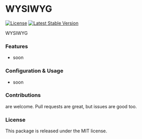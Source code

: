 # WYSIWYG

[![License](https://poser.pugx.org/liberu-ui/wysiwyg/license)](https://packagist.org/packages/liberu-ui/wysiwyg)
[![Latest Stable Version](https://poser.pugx.org/liberu-ui/wysiwyg/version)](https://packagist.org/packages/liberu-ui/wysiwyg)

WYSIWYG

### Features

- soon

### Configuration & Usage

- soon

### Contributions

are welcome. Pull requests are great, but issues are good too.

### License

This package is released under the MIT license.